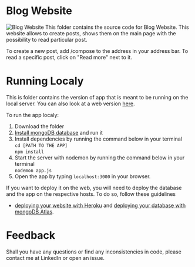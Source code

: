 # Blog Website
![Blog Website](https://user-images.githubusercontent.com/61123874/120178502-de007c00-c209-11eb-939b-77bd20f54044.png)
This folder contains the source code for Blog Website. This website allows to create posts, shows them on the main page with the possibility to read particular post.  

To create a new post, add /compose to the address in your address bar. To read a specific post, click on "Read more" next to it.

# Running Localy
This is folder contains the version of app that is meant to be running on the local server. You can also look at a web version [here](https://blog-website-udemy.herokuapp.com/).

To run the app localy:
1. Download the folder
2. [Install mongoDB database](https://docs.mongodb.com/manual/installation/) and run it
3. Install dependencies by running the command below in your terminal  
  `cd [PATH TO THE APP]`  
  `npm install`
4. Start the server with nodemon by running the command below in your terminal  
  `nodemon app.js `
5. Open the app by typing `localhost:3000` in your browser.

If you want to deploy it on the web, you will need to deploy the database and the app on the respective hosts. To do so, follow these guidelines
- [deploying your website with Heroku](https://devcenter.heroku.com/categories/deployment) and [deploying your database with mongoDB Atlas](https://docs.atlas.mongodb.com/getting-started/).

# Feedback
Shall you have any questions or find any inconsistencies in code, please contact me at LinkedIn or open an issue.
